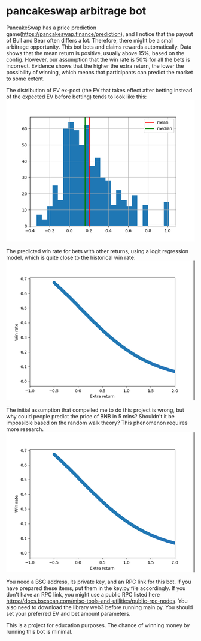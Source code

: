 # pancakeswap arbitrage bot

PancakeSwap has a price prediction game(https://pancakeswap.finance/prediction), and I notice that the payout of Bull and Bear often differs a lot. Therefore, there might be a small arbitrage opportunity. This bot bets and claims rewards automatically. Data shows that the mean return is positive, usually above 15%, based on the config. However, our assumption that the win rate is 50% for all the bets is incorrect. Evidence shows that the higher the extra return, the lower the possibility of winning, which means that participants can predict the market to some extent. 

The distribution of EV ex-post (the EV that takes effect after betting instead of the expected EV before betting) tends to look like this:
![Alt text](https://github.com/ChenyXu/PancakeSwap-Arbitrage-Bot/blob/main/effective%20ev%20%20distribution.png)

The predicted win rate for bets with other returns, using a logit regression model, which is quite close to the historical win rate:
![Alt text](https://github.com/ChenyXu/PancakeSwap-Arbitrage-Bot/blob/main/Predicted%20winrate.png)

The initial assumption that compelled me to do this project is wrong, but why could people predict the price of BNB in 5 mins? Shouldn't it be impossible based on the random walk theory? This phenomenon requires more research.
![Alt text](https://github.com/ChenyXu/PancakeSwap-Arbitrage-Bot/blob/main/Predicted%20winrate.png)

You need a BSC address, its private key, and an RPC link for this bot. If you have prepared these items, put them in the key.py file accordingly. If you don't have an RPC link, you might use a public RPC listed here https://docs.bscscan.com/misc-tools-and-utilities/public-rpc-nodes. You also need to download the library web3 before running main.py. You should set your preferred EV and bet amount parameters.

This is a project for education purposes. The chance of winning money by running this bot is minimal. 
